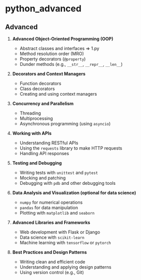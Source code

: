 # python_advanced

## Advanced
1. **Advanced Object-Oriented Programming (OOP)**
   - Abstract classes and interfaces => 1.py
   - Method resolution order (MRO)
   - Property decorators (`@property`)
   - Dunder methods (e.g., `__str__`, `__repr__`, `__len__`)

2. **Decorators and Context Managers**
   - Function decorators
   - Class decorators
   - Creating and using context managers

3. **Concurrency and Parallelism**
   - Threading
   - Multiprocessing
   - Asynchronous programming (using `asyncio`)

4. **Working with APIs**
   - Understanding RESTful APIs
   - Using the `requests` library to make HTTP requests
   - Handling API responses

5. **Testing and Debugging**
   - Writing tests with `unittest` and `pytest`
   - Mocking and patching
   - Debugging with `pdb` and other debugging tools

6. **Data Analysis and Visualization (optional for data science)**
   - `numpy` for numerical operations
   - `pandas` for data manipulation
   - Plotting with `matplotlib` and `seaborn`

7. **Advanced Libraries and Frameworks**
   - Web development with Flask or Django
   - Data science with `scikit-learn`
   - Machine learning with `tensorflow` or `pytorch`

8. **Best Practices and Design Patterns**
   - Writing clean and efficient code
   - Understanding and applying design patterns
   - Using version control (e.g., Git)
